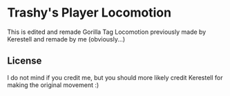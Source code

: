 # Trashy's Player Locomotion
This is edited and remade Gorilla Tag Locomotion previously made by Kerestell and remade by me (obviously...)

## License
I do not mind if you credit me, but you should more likely credit Kerestell for making the original movement :)

